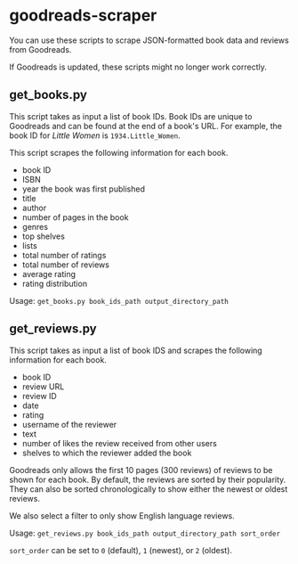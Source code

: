 # goodreads-scraper

You can use these scripts to scrape JSON-formatted book data and reviews from Goodreads.

If Goodreads is updated, these scripts might no longer work correctly.

## get_books.py

This script takes as input a list of book IDs. Book IDs are unique to Goodreads and can be found at the end of a book's URL. For example, the book ID for *Little Women* is `1934.Little_Women`. 

This script scrapes the following information for each book.
- book ID
- ISBN
- year the book was first published
- title
- author
- number of pages in the book
- genres
- top shelves
- lists
- total number of ratings
- total number of reviews
- average rating
- rating distribution

Usage: 
`get_books.py book_ids_path output_directory_path`

## get_reviews.py

This script takes as input a list of book IDS and scrapes the following information for each book.
- book ID
- review URL
- review ID
- date
- rating
- username of the reviewer
- text
- number of likes the review received from other users
- shelves to which the reviewer added the book

Goodreads only allows the first 10 pages (300 reviews) of reviews to be shown for each book. By default, the reviews are sorted by their popularity. They can also be sorted chronologically to show either the newest or oldest reviews.

We also select a filter to only show English language reviews. 

Usage: 
`get_reviews.py book_ids_path output_directory_path sort_order`

`sort_order` can be set to `0` (default), `1` (newest), or `2` (oldest).

